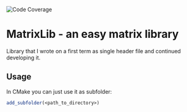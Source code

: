 ![Code Coverage](https://img.shields.io/badge/coverage-unknown-brightgreen)

# MatrixLib - an easy matrix library
Library that I wrote on a first term as single header file and continued developing it.

## Usage
In CMake you can just use it as subfolder:
```cmake
add_subfolder(<path_to_directory>)
```


